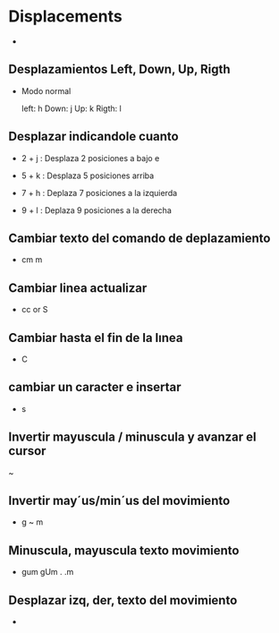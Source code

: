 
# Displacements

  -


## Desplazamientos Left, Down, Up, Rigth

  - Modo normal 

    left: h 
    Down: j
    Up: k
    Rigth: l 

 
## Desplazar indicandole cuanto

  - 2 + j : Desplaza 2 posiciones a bajo e

  - 5 + k : Desplaza 5 posiciones arriba

  - 7 + h : Deplaza 7 posiciones a la izquierda 

  - 9 + l : Deplaza 9 posiciones a la derecha


## Cambiar texto del comando de deplazamiento 

  - cm  m


## Cambiar linea actualizar
  
  - cc or S 


## Cambiar hasta el fin de la lınea 

  - C


##  cambiar un caracter e insertar 

  - s


## Invertir mayuscula / minuscula y avanzar el cursor 
  
  ~

## Invertir may´us/min´us del movimiento

  - g ~ m

## Minuscula, mayuscula texto movimiento  

  - gum gUm . .m


## Desplazar izq, der, texto del movimiento 

  - <m >



